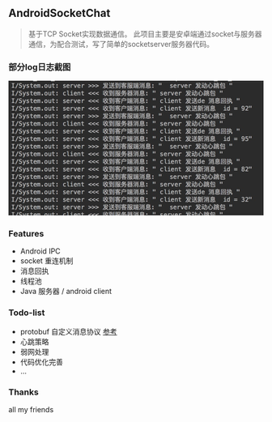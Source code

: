 ## AndroidSocketChat
> 基于TCP Socket实现数据通信。 此项目主要是安卓端通过socket与服务器通信，为配合测试，写了简单的socketserver服务器代码。

### 部分log日志截图

![01](./art/log1.png)

### Features

- Android IPC
- socket 重连机制
- 消息回执
- 线程池
- Java 服务器 / android client


### Todo-list

- protobuf 自定义消息协议 [参考](http://blog.csdn.net/briblue/article/details/53187780)
- 心跳策略
- 弱网处理
- 代码优化完善
- ...

### Thanks
all my friends
